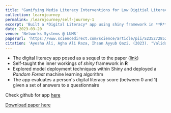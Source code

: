 ```yaml
---
title: "Gamifying Media Literacy Interventions for Low Digitial Literacy Populations "
collection: learnjourney
permalink: /learnjourney/self-journey-1
excerpt: 'Built a *Digital Literacy* app using shiny framework in **R** under the supervision of Dr.Ihsan Ayub Qazi'
date: 2023-03-20
venue: 'Networks Systems @ LUMS'
paperurl: 'https://www.sciencedirect.com/science/article/pii/S2352728523000015'
citation: 'Ayesha Ali, Agha Ali Raza, Ihsan Ayyub Qazi. (2023). "Validated digital literacy measures for populations with low levels of internet experiences." <i>Development Engineering</i>. 8(2023).'
---
```

- The digital literacy app posed as a sequel to the paper ([link](https://www.sciencedirect.com/science/article/pii/S2352728523000015))
- Self-taught the inner workings of *shiny* framework in **R**
- Explored model deployment techniques within Shiny and deployed a *Random Forest* machine learning algorithm
- The app evaluates a person's digital literacy score (between 0 and 1) given a set of answers to a questionnaire

Check github for app [here](https://github.com/TalhaAhmed2000/Digital-Literacy-Survey-App)

[Download paper here](https://www.sciencedirect.com/science/article/pii/S2352728523000015)